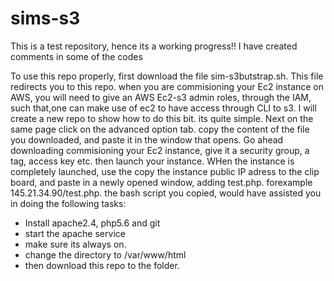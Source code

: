 # sims-s3
This is a test repository, hence its a working progress!!
I have created comments in some of the codes


To use this repo properly, first download the file sim-s3butstrap.sh. This file redirects you to this repo. when you are commisioning your Ec2 instance on AWS, you will need to give an AWS Ec2-s3 admin roles, through the IAM, such that,one can make use of ec2 to have access through CLI to s3. I will create a new repo to show how to do this bit. its quite simple.
Next on the same page click on the advanced option tab. copy the content of the file you downloaded, and paste it in the window that opens. 
Go ahead downloading commisioning your Ec2 instance, give it a security group, a tag, access key etc. then launch your instance.
WHen the instance is completely launched, use the copy the instance public IP adress to the clip board, and paste in a newly opened window, adding test.php. forexample 
145.21.34.90/test.php. the bash script you copied, would have assisted you in doing the following tasks:
 - Install apache2.4, php5.6 and git
 - start the apache service
 - make sure its always on.
 - change the directory to /var/www/html 
 - then download this repo to the folder.

